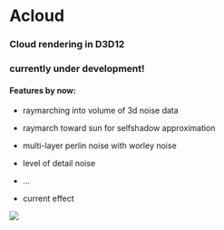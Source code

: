 # Acloud

### Cloud rendering in D3D12 

### currently under development!

#### Features by now:

- raymarching into volume of 3d noise data
- raymarch toward sun for selfshadow approximation
- multi-layer perlin noise with worley noise
- level of detail noise
- ...

- current effect

![](DXSim/img/g2.gif)

